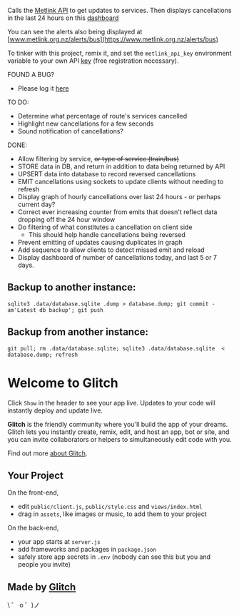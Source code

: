 Calls the [Metlink API](https://opendata.metlink.org.nz) to get updates to services.
Then displays cancellations in the last 24 hours on this [dashboard](https://how-many-metlink-cancellations-today.glitch.me)

You can see the alerts also being displayed at [www.metlink.org.nz/alerts/bus](https://www.metlink.org.nz/alerts/bus)

To tinker with this project, remix it, and set the `metlink_api_key` environment variable to your own API [key](https://opendata.metlink.org.nz/dashboard) (free registration necessary).

FOUND A BUG?

- Please log it [here](https://github.com/leighghunt/metlink-cancellations-dashboard/issues/new)

TO DO:

- Determine what percentage of route's services cancelled
- Highlight new cancellations for a few seconds
- Sound notification of cancellations?

DONE:

- Allow filtering by service, ~~or type of service (train/bus)~~
- STORE data in DB, and return in addition to data being returned by API
- UPSERT data into database to record reversed cancellations
- EMIT cancellations using sockets to update clients without needing to refresh
- Display graph of hourly cancellations over last 24 hours - or perhaps current day?
- Correct ever increasing counter from emits that doesn't reflect data dropping off the 24 hour window
- Do filtering of what constitutes a cancellation on client side
  - This should help handle cancellations being reversed
- Prevent emitting of updates causing duplicates in graph
- Add sequence to allow clients to detect missed emit and reload
- Display dashboard of number of cancellations today, and last 5 or 7 days.


## Backup to another instance:

```sqlite3 .data/database.sqlite .dump > database.dump; git commit -am'Latest db backup'; git push```


## Backup from another instance:

```git pull; rm .data/database.sqlite; sqlite3 .data/database.sqlite  < database.dump; refresh```

# Welcome to Glitch

Click `Show` in the header to see your app live. Updates to your code will instantly deploy and update live.

**Glitch** is the friendly community where you'll build the app of your dreams. Glitch lets you instantly create, remix, edit, and host an app, bot or site, and you can invite collaborators or helpers to simultaneously edit code with you.

Find out more [about Glitch](https://glitch.com/about).

## Your Project

On the front-end,

- edit `public/client.js`, `public/style.css` and `views/index.html`
- drag in `assets`, like images or music, to add them to your project

On the back-end,

- your app starts at `server.js`
- add frameworks and packages in `package.json`
- safely store app secrets in `.env` (nobody can see this but you and people you invite)

## Made by [Glitch](https://glitch.com/)

\ ゜ o ゜)ノ
